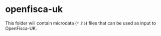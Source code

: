 # openfisca-uk

This folder will contain microdata (`*.h5`) files that can be used as input to OpenFisca-UK.